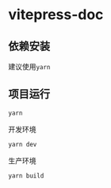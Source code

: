 # vitepress-doc

## 依赖安装

建议使用`yarn`

## 项目运行
```bash
yarn 
```
开发环境
```bash
yarn dev
```
生产环境
```bash
yarn build
```
